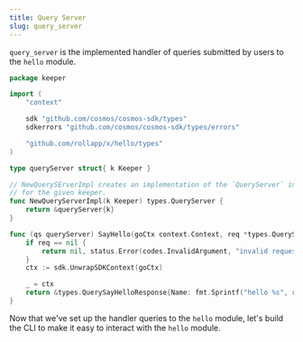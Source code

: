 ```yaml
---
title: Query Server
slug: query_server
---
```


`query_server` is the implemented handler of queries submitted by users to the `hello` module.

```Go
package keeper

import (
	"context"

	sdk "github.com/cosmos/cosmos-sdk/types"
	sdkerrors "github.com/cosmos/cosmos-sdk/types/errors"

	"github.com/rollapp/x/hello/types"
)

type queryServer struct{ k Keeper }

// NewQuerySErverImpl creates an implementation of the `QueryServer` interface
// for the given keeper.
func NewQueryServerImpl(k Keeper) types.QueryServer {
	return &queryServer{k}
}

func (qs queryServer) SayHello(goCtx context.Context, req *types.QuerySayHelloRequest) (*types.QuerySayHelloResponse, error) {
    if req == nil {
        return nil, status.Error(codes.InvalidArgument, "invalid request")
    }
    ctx := sdk.UnwrapSDKContext(goCtx)

    _ = ctx
    return &types.QuerySayHelloResponse{Name: fmt.Sprintf("hello %s", req.Name)}, nil
}
```

Now that we've set up the handler queries to the `hello` module, let's build the CLI to make it easy to interact with the `hello` module.

